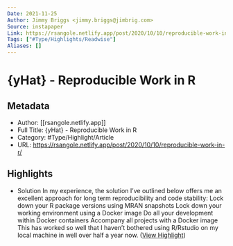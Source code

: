 ```yaml
---
Date: 2021-11-25
Author: Jimmy Briggs <jimmy.briggs@jimbrig.com>
Source: instapaper
Link: https://rsangole.netlify.app/post/2020/10/10/reproducible-work-in-r/
Tags: ["#Type/Highlights/Readwise"]
Aliases: []
---
```

# {yHat} - Reproducible Work in R

## Metadata
- Author: [[rsangole.netlify.app]]
- Full Title: {yHat} - Reproducible Work in R
- Category: #Type/Highlight/Article
- URL: https://rsangole.netlify.app/post/2020/10/10/reproducible-work-in-r/

## Highlights
- Solution
  In my experience, the solution I’ve outlined below offers me an excellent approach for long term reproducibility and code stability:
  Lock down your R package versions using MRAN snapshots
  Lock down your working environment using a Docker image
  Do all your development within Docker containers
  Accompany all projects with a Docker image
  This has worked so well that I haven’t bothered using R/Rstudio on my local machine in well over half a year now. ([View Highlight](https://instapaper.com/read/1355675192/14404460))
